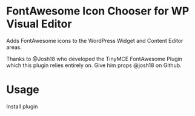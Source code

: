 FontAwesome Icon Chooser for WP Visual Editor
===================

Adds FontAwesome icons to the WordPress Widget and Content Editor areas.

Thanks to @Josh18 who developed the TinyMCE FontAwesome Plugin which this plugin relies entirely on. Give him props @josh18 on Github.

Usage
===================

Install plugin 